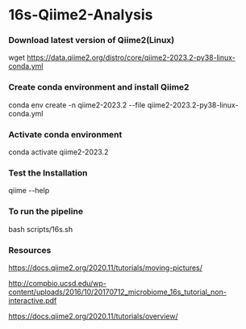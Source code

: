 # 16s-Qiime2-Analysis

### Download latest version of Qiime2(Linux)

wget https://data.qiime2.org/distro/core/qiime2-2023.2-py38-linux-conda.yml

### Create conda environment and install Qiime2
conda env create -n qiime2-2023.2 --file qiime2-2023.2-py38-linux-conda.yml

### Activate conda environment

conda activate qiime2-2023.2

### Test the Installation

qiime --help

### To run the pipeline

bash scripts/16s.sh

### Resources

https://docs.qiime2.org/2020.11/tutorials/moving-pictures/

http://compbio.ucsd.edu/wp-content/uploads/2016/10/20170712_microbiome_16s_tutorial_non-interactive.pdf

https://docs.qiime2.org/2020.11/tutorials/overview/
